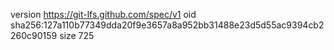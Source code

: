 version https://git-lfs.github.com/spec/v1
oid sha256:127a110b77349dda20f9e3657a8a952bb31488e23d5d55ac9394cb2260c90159
size 725
